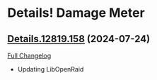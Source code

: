 # Details! Damage Meter

## [Details.12819.158](https://github.com/Tercioo/Details-Damage-Meter/tree/Details.12819.158) (2024-07-24)
[Full Changelog](https://github.com/Tercioo/Details-Damage-Meter/compare/Details.12818.158...Details.12819.158) 

- Updating LibOpenRaid  
